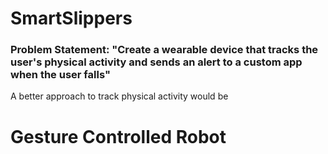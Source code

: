 # SmartSlippers

### Problem Statement: "Create a wearable device that tracks the user's physical activity and sends an alert to a custom app when the user falls"

A better approach to track physical activity would be 

# Gesture Controlled Robot



